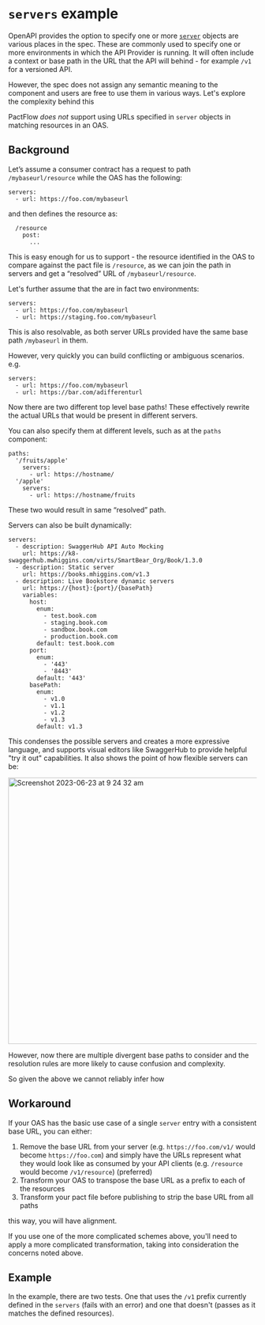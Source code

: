 # `servers` example

OpenAPI provides the option to specify one or more [`server`](https://spec.openapis.org/oas/v3.1.0#serverObject) objects are various places in the spec. These are commonly used to specify one or more environments in which the API Provider is running. It will often include a context or base path in the URL that the API will behind - for example `/v1` for a versioned API.

However, the spec does not assign any semantic meaning to the component and users are free to use them in various ways. Let's explore the complexity behind this 

PactFlow _does not_ support using URLs specified in `server` objects in matching resources in an OAS.

## Background

Let’s assume a consumer contract has a request to path `/mybaseurl/resource` while the OAS has the following:

```
servers:
  - url: https://foo.com/mybaseurl
```

and then defines the resource as:

```
  /resource
    post:
      ...
```

This is easy enough for us to support - the resource identified in the OAS to compare against the pact file is `/resource`, as we can join the path in servers and get a “resolved” URL of `/mybaseurl/resource`.

Let's further assume that the are in fact two environments:

```
servers:
  - url: https://foo.com/mybaseurl
  - url: https://staging.foo.com/mybaseurl
```

This is also resolvable, as both server URLs provided have the same base path `/mybaseurl` in them.

However, very quickly you can build conflicting or ambiguous scenarios. e.g.

```
servers:
  - url: https://foo.com/mybaseurl
  - url: https://bar.com/adifferenturl
```

Now there are two different top level base paths! These effectively rewrite the actual URLs that would be present in different servers.

You can also specify them at different levels, such as at the `paths` component:

```
paths:
  '/fruits/apple'
    servers:
      - url: https://hostname/
  '/apple'
    servers:
      - url: https://hostname/fruits
```

These two would result in same “resolved” path.

Servers can also be built dynamically:
```
servers:
  - description: SwaggerHub API Auto Mocking
    url: https://k8-swaggerhub.mwhiggins.com/virts/SmartBear_Org/Book/1.3.0
  - description: Static server
    url: https://books.mhiggins.com/v1.3
  - description: Live Bookstore dynamic servers
    url: https://{host}:{port}/{basePath}
    variables:
      host:
        enum:
          - test.book.com
          - staging.book.com
          - sandbox.book.com
          - production.book.com
        default: test.book.com
      port:
        enum:
          - '443'
          - '8443'
        default: '443'
      basePath:
        enum:
          - v1.0
          - v1.1
          - v1.2
          - v1.3
        default: v1.3
```

This condenses the possible servers and creates a more expressive language, and supports visual editors like SwaggerHub to provide helpful "try it out" capabilities. It also shows the point of how flexible servers can be:

<img width="539" alt="Screenshot 2023-06-23 at 9 24 32 am" src="https://github.com/pactflow/swagger-mock-validator/assets/53900/a605ca03-7cfe-4a79-8660-8db64bacad8e">

However, now there are multiple divergent base paths to consider and the resolution rules are more likely to cause confusion and complexity.

So given the above we cannot reliably infer how 

## Workaround

If your OAS has the basic use case of a single `server` entry with a consistent base URL, you can either:

1. Remove the base URL from your server (e.g. `https://foo.com/v1/` would become `https://foo.com`) and simply have the URLs represent what they would look like as consumed by your API clients (e.g. `/resource` would become `/v1/resource`) (preferred)
2. Transform your OAS to transpose the base URL as a prefix to each of the resources
3. Transform your pact file before publishing to strip the base URL from all paths

this way, you will have alignment.

If you use one of the more complicated schemes above, you'll need to apply a more complicated transformation, taking into consideration the concerns noted above.

## Example

In the example, there are two tests. One that uses the `/v1` prefix currently defined in the `servers` (fails with an error) and one that doesn't (passes as it matches the defined resources).